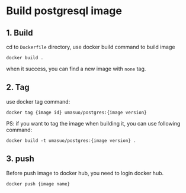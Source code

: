# Build postgresql image

## 1. Build

cd to `Dockerfile` directory, use docker build command to build image

```shell
docker build .
```

when it success, you can find a new image with `none` tag.

## 2. Tag

use docker tag command:

```shell
docker tag {image id} umasuo/postgres:{image version}
```

PS: if you want to tag the image when building it, you can use following command:

```shell
docker build -t umasuo/postgres:{image version} .
```

## 3. push

Before push image to docker hub, you need to login docker hub.

```shell
docker push {image name}
```